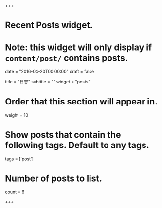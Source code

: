 +++
# Recent Posts widget.
# Note: this widget will only display if `content/post/` contains posts.

date = "2016-04-20T00:00:00"
draft = false

title = "日志"
subtitle = ""
widget = "posts"

# Order that this section will appear in.
weight = 10

# Show posts that contain the following tags. Default to any tags.
tags = ['post']

# Number of posts to list.
count = 6

+++

